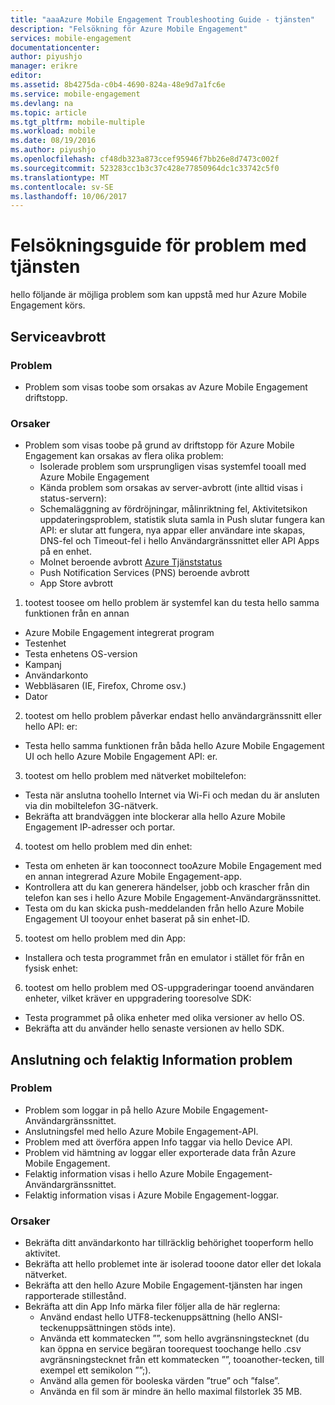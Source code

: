 ```yaml
---
title: "aaaAzure Mobile Engagement Troubleshooting Guide - tjänsten"
description: "Felsökning för Azure Mobile Engagement"
services: mobile-engagement
documentationcenter: 
author: piyushjo
manager: erikre
editor: 
ms.assetid: 8b4275da-c0b4-4690-824a-48e9d7a1fc6e
ms.service: mobile-engagement
ms.devlang: na
ms.topic: article
ms.tgt_pltfrm: mobile-multiple
ms.workload: mobile
ms.date: 08/19/2016
ms.author: piyushjo
ms.openlocfilehash: cf48db323a873ccef95946f7bb26e8d7473c002f
ms.sourcegitcommit: 523283cc1b3c37c428e77850964dc1c33742c5f0
ms.translationtype: MT
ms.contentlocale: sv-SE
ms.lasthandoff: 10/06/2017
---
```

# <a name="troubleshooting-guide-for-service-issues"></a>Felsökningsguide för problem med tjänsten
hello följande är möjliga problem som kan uppstå med hur Azure Mobile Engagement körs.

## <a name="service-outages"></a>Serviceavbrott
### <a name="issue"></a>Problem
* Problem som visas toobe som orsakas av Azure Mobile Engagement driftstopp.

### <a name="causes"></a>Orsaker
* Problem som visas toobe på grund av driftstopp för Azure Mobile Engagement kan orsakas av flera olika problem:
  * Isolerade problem som ursprungligen visas systemfel tooall med Azure Mobile Engagement
  * Kända problem som orsakas av server-avbrott (inte alltid visas i status-servern):
  * Schemaläggning av fördröjningar, målinriktning fel, Aktivitetsikon uppdateringsproblem, statistik sluta samla in Push slutar fungera kan API: er slutar att fungera, nya appar eller användare inte skapas, DNS-fel och Timeout-fel i hello Användargränssnittet eller API Apps på en enhet.
  * Molnet beroende avbrott [Azure Tjänststatus](http://status.azure.com/)
  * Push Notification Services (PNS) beroende avbrott
  * App Store avbrott

1) tootest toosee om hello problem är systemfel kan du testa hello samma funktionen från en annan

* Azure Mobile Engagement integrerat program
* Testenhet
* Testa enhetens OS-version
* Kampanj
* Användarkonto
* Webbläsaren (IE, Firefox, Chrome osv.)
* Dator

2) tootest om hello problem påverkar endast hello användargränssnitt eller hello API: er:

* Testa hello samma funktionen från båda hello Azure Mobile Engagement UI och hello Azure Mobile Engagement API: er.

3) tootest om hello problem med nätverket mobiltelefon:

* Testa när anslutna toohello Internet via Wi-Fi och medan du är ansluten via din mobiltelefon 3G-nätverk.
* Bekräfta att brandväggen inte blockerar alla hello Azure Mobile Engagement IP-adresser och portar.

4) tootest om hello problem med din enhet:

* Testa om enheten är kan tooconnect tooAzure Mobile Engagement med en annan integrerad Azure Mobile Engagement-app.
* Kontrollera att du kan generera händelser, jobb och krascher från din telefon kan ses i hello Azure Mobile Engagement-Användargränssnittet. 
* Testa om du kan skicka push-meddelanden från hello Azure Mobile Engagement UI tooyour enhet baserat på sin enhet-ID. 

5) tootest om hello problem med din App:

* Installera och testa programmet från en emulator i stället för från en fysisk enhet:

6) tootest om hello problem med OS-uppgraderingar tooend användaren enheter, vilket kräver en uppgradering tooresolve SDK:

* Testa programmet på olika enheter med olika versioner av hello OS.
* Bekräfta att du använder hello senaste versionen av hello SDK.

## <a name="connectivity-and-incorrect-information-issues"></a>Anslutning och felaktig Information problem
### <a name="issue"></a>Problem
* Problem som loggar in på hello Azure Mobile Engagement-Användargränssnittet.
* Anslutningsfel med hello Azure Mobile Engagement-API.
* Problem med att överföra appen Info taggar via hello Device API.
* Problem vid hämtning av loggar eller exporterade data från Azure Mobile Engagement.
* Felaktig information visas i hello Azure Mobile Engagement-Användargränssnittet.
* Felaktig information visas i Azure Mobile Engagement-loggar.

### <a name="causes"></a>Orsaker
* Bekräfta ditt användarkonto har tillräcklig behörighet tooperform hello aktivitet.
* Bekräfta att hello problemet inte är isolerad tooone dator eller det lokala nätverket.
* Bekräfta att den hello Azure Mobile Engagement-tjänsten har ingen rapporterade stillestånd.
* Bekräfta att din App Info märka filer följer alla de här reglerna:
  * Använd endast hello UTF8-teckenuppsättning (hello ANSI-teckenuppsättningen stöds inte).
  * Använda ett kommatecken ””, som hello avgränsningstecknet (du kan öppna en service begäran toorequest toochange hello .csv avgränsningstecknet från ett kommatecken ””, tooanother-tecken, till exempel ett semikolon ””;).
  * Använd alla gemen för booleska värden ”true” och ”false”.
  * Använda en fil som är mindre än hello maximal filstorlek 35 MB.

